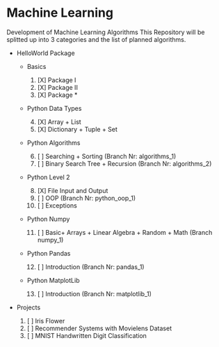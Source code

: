 # Machine Learning
Development of Machine Learning Algorithms
This Repository will be splitted up into 3 categories and the list of planned algorithms.
+ HelloWorld Package
  + Basics
    1. [X] Package I
    2. [X] Package II
    3. [X] Package *
  + Python Data Types
  
    4. [X] Array + List
    5. [X] Dictionary + Tuple + Set 
  + Python Algorithms
  
    6. [ ] Searching + Sorting (Branch Nr: algorithms_1)
    7. [ ] Binary Search Tree + Recursion (Branch Nr: algorithms_2)
  + Python Level 2
  
    8. [X] File Input and Output
    9. [ ] OOP (Branch Nr: python_oop_1)
    10. [ ] Exceptions
  + Python Numpy
  
    11. [ ] Basic+ Arrays + Linear Algebra + Random + Math (Branch numpy_1)
  + Python Pandas
  
    12. [ ] Introduction (Branch Nr: pandas_1)
    
  + Python MatplotLib
  
    13. [ ] Introduction (Branch Nr: matplotlib_1)
    
+ Projects

  1. [ ] Iris Flower 
  2. [ ] Recommender Systems with Movielens Dataset
  3. [ ] MNIST Handwritten Digit Classification
